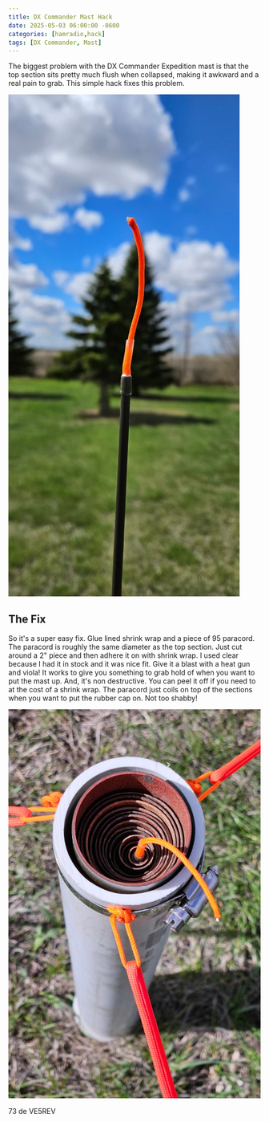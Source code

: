 ```yaml
---
title: DX Commander Mast Hack
date: 2025-05-03 06:00:00 -0600
categories: [hamradio,hack]
tags: [DX Commander, Mast]
---
```


The biggest problem with the DX Commander Expedition mast is that the top section sits pretty much flush when collapsed, making it awkward and a real pain to grab. This simple hack fixes this problem.

![Hack](/assets/DXCHack/DXCHack01.webp)

## The Fix

So it's a super easy fix. Glue lined shrink wrap and a piece of 95 paracord. The paracord is roughly the same diameter as the top section. Just cut around a 2" piece and then adhere it on with shrink wrap. I used clear because I had it in stock and it was nice fit. Give it a blast with a heat gun and viola! It works to give you something to grab hold of when you want to put the mast up. And, it's non destructive. You can peel it off if you need to at the cost of a shrink wrap. The paracord just coils on top of the sections when you want to put the rubber cap on. Not too shabby! 

![Hack](/assets/DXCHack/DXCHack02.webp)

73 de VE5REV



